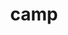 ---
title: "camp"
layout: cache
categories: [package, develop]
meta: {"compilers": ["cce@18.0.0", "gcc@10.3.0", "gcc@11.1.0", "gcc@11.4.0", "gcc@7.3.1", "gcc@7.5.0", "gcc@9.4.0", "intel-oneapi-compilers@2025.1.0"], "num_specs": 157, "num_specs_by_stack": {"aws-isc": 2, "aws-isc-aarch64": 1, "data-vis-sdk": 3, "e4s": 41, "e4s-cray-rhel": 4, "e4s-cray-sles": 2, "e4s-neoverse-v2": 15, "e4s-neoverse_v1": 20, "e4s-oneapi": 12, "e4s-power": 5, "e4s-rocm-external": 6, "gpu-tests": 13, "radiuss": 9, "radiuss-aws": 9, "radiuss-aws-aarch64": 15, "root": 157}, "oss": ["amzn2", "rhel8", "sle_hpc15", "ubuntu18.04", "ubuntu20.04", "ubuntu22.04"], "platforms": ["linux"], "stacks": ["aws-isc", "aws-isc-aarch64", "data-vis-sdk", "e4s", "e4s-cray-rhel", "e4s-cray-sles", "e4s-neoverse-v2", "e4s-neoverse_v1", "e4s-oneapi", "e4s-power", "e4s-rocm-external", "gpu-tests", "radiuss", "radiuss-aws", "radiuss-aws-aarch64", "root"], "targets": ["aarch64", "neoverse_v1", "neoverse_v2", "ppc64le", "x86_64_v3", "x86_64_v4"], "versions": ["0.2.3", "2022.10.1", "2024.02.1", "2024.07.0", "2025.03.0"]}
spec_details: [{"compiler": "gcc@11.4.0", "hash": "225wqp7vwg2lqg6v32xkhe2ul7zla3ro", "os": "ubuntu22.04", "platform": "linux", "size": "-", "stacks": ["e4s", "root"], "target": "x86_64_v3", "variants": ["amdgpu_target:=gfx90a", "build_system=cmake", "build_type=Release", "~cuda", "generator=make", "~ipo", "~omptarget", "~openmp", "+rocm", "~sycl", "~tests"], "versions": ["2025.03.0"]}, {"compiler": "intel-oneapi-compilers@2025.1.0", "hash": "227cuoir4v3isggxasq4dmpgp7lm7xvr", "os": "ubuntu22.04", "platform": "linux", "size": "-", "stacks": ["e4s-oneapi", "root"], "target": "x86_64_v3", "variants": ["build_system=cmake", "build_type=Release", "~cuda", "generator=make", "~ipo", "~omptarget", "~openmp", "~rocm", "~sycl", "~tests"], "versions": ["2025.03.0"]}, {"compiler": "gcc@11.1.0", "hash": "23erqxbaoijxyhdsjfd2wnu4xoafrygz", "os": "ubuntu20.04", "platform": "linux", "size": "-", "stacks": ["gpu-tests", "root"], "target": "x86_64_v3", "variants": ["build_system=cmake", "build_type=Release", "+cuda", "cuda_arch:=80", "generator=make", "~ipo", "+openmp", "~rocm", "~tests"], "versions": ["2022.10.1"]}, {"compiler": "gcc@11.1.0", "hash": "2hsa5vmz24h6k5d3lncgwtt2j6qci5ow", "os": "ubuntu20.04", "platform": "linux", "size": "-", "stacks": ["gpu-tests", "root"], "target": "x86_64_v3", "variants": ["build_system=cmake", "build_type=Release", "+cuda", "cuda_arch:=80", "generator=make", "~ipo", "+openmp", "~rocm", "~tests"], "versions": ["2022.10.1"]}, {"compiler": "gcc@11.4.0", "hash": "2iri6oqnctcdzyc5boqfogwgiawcyvhj", "os": "ubuntu22.04", "platform": "linux", "size": "-", "stacks": ["e4s", "root"], "target": "x86_64_v3", "variants": ["build_system=cmake", "build_type=Release", "+cuda", "cuda_arch:=80", "generator=make", "~ipo", "~omptarget", "+openmp", "~rocm", "~sycl", "~tests"], "versions": ["2025.03.0"]}, {"compiler": "gcc@11.1.0", "hash": "2sgbly366lzmcxqxwdug3rgxpngusius", "os": "ubuntu20.04", "platform": "linux", "size": "-", "stacks": ["gpu-tests", "root"], "target": "x86_64_v3", "variants": ["build_system=cmake", "build_type=Release", "+cuda", "cuda_arch:=80", "generator=make", "~ipo", "+openmp", "~rocm", "~tests"], "versions": ["2022.10.1"]}, {"compiler": "gcc@7.3.1", "hash": "2toumx4gmnxol4lljomvtq5iam623z6t", "os": "amzn2", "platform": "linux", "size": "-", "stacks": ["radiuss-aws", "root"], "target": "x86_64_v3", "variants": ["build_system=cmake", "build_type=Release", "+cuda", "cuda_arch:=70", "generator=make", "~ipo", "~omptarget", "~openmp", "~rocm", "~sycl", "~tests"], "versions": ["2025.03.0"]}, {"compiler": "gcc@11.4.0", "hash": "3d5abo7ykrurcxcenxndtttvvsxi3qje", "os": "ubuntu22.04", "platform": "linux", "size": "-", "stacks": ["e4s-neoverse_v1", "root"], "target": "neoverse_v1", "variants": ["build_system=cmake", "build_type=Release", "~cuda", "generator=make", "~ipo", "~omptarget", "+openmp", "~rocm", "~sycl", "~tests"], "versions": ["2024.07.0"]}, {"compiler": "gcc@11.4.0", "hash": "3gxi7zw4w62tudvxtsogcaiczj5bymgb", "os": "ubuntu22.04", "platform": "linux", "size": "-", "stacks": ["e4s-rocm-external", "root"], "target": "x86_64_v3", "variants": ["amdgpu_target:=gfx90a", "build_system=cmake", "build_type=Release", "~cuda", "generator=make", "~ipo", "~omptarget", "~openmp", "+rocm", "~sycl", "~tests"], "versions": ["2025.03.0"]}, {"compiler": "gcc@11.4.0", "hash": "3ufqaevqotsxkvd2pnt4iqldylhat3yx", "os": "ubuntu22.04", "platform": "linux", "size": "-", "stacks": ["e4s", "root"], "target": "x86_64_v3", "variants": ["build_system=cmake", "build_type=Release", "~cuda", "generator=make", "~ipo", "~omptarget", "~openmp", "~rocm", "~sycl", "~tests"], "versions": ["2025.03.0"]}, {"compiler": "gcc@11.4.0", "hash": "3xspoibf7vpjr7f3h4fychpp6xqpuxqv", "os": "ubuntu22.04", "platform": "linux", "size": "-", "stacks": ["e4s-neoverse_v1", "root"], "target": "neoverse_v1", "variants": ["build_system=cmake", "build_type=Release", "~cuda", "generator=make", "~ipo", "~omptarget", "+openmp", "~rocm", "~sycl", "~tests"], "versions": ["2024.02.1"]}, {"compiler": "intel-oneapi-compilers@2025.1.0", "hash": "3ytsn6wigitkfpqwp3b6tz27b4a46mt3", "os": "ubuntu22.04", "platform": "linux", "size": "-", "stacks": ["e4s-oneapi", "root"], "target": "x86_64_v3", "variants": ["build_system=cmake", "build_type=Release", "~cuda", "generator=make", "~ipo", "~omptarget", "+openmp", "~rocm", "~sycl", "~tests"], "versions": ["2024.02.1"]}, {"compiler": "gcc@7.3.1", "hash": "4atqzjlgfh7a4lc2yy6fbr4ypmktkgbh", "os": "amzn2", "platform": "linux", "size": "-", "stacks": ["radiuss-aws-aarch64", "root"], "target": "aarch64", "variants": ["build_system=cmake", "build_type=Release", "~cuda", "generator=make", "~ipo", "~omptarget", "~openmp", "~rocm", "~sycl", "~tests"], "versions": ["2025.03.0"]}, {"compiler": "gcc@11.4.0", "hash": "4eieibakb25ithbgdqjd2cowzijjxpho", "os": "ubuntu22.04", "platform": "linux", "size": "-", "stacks": ["e4s", "root"], "target": "x86_64_v3", "variants": ["amdgpu_target:=gfx90a", "build_system=cmake", "build_type=Release", "~cuda", "generator=make", "~ipo", "~omptarget", "~openmp", "+rocm", "~sycl", "~tests"], "versions": ["2025.03.0"]}, {"compiler": "gcc@7.3.1", "hash": "4jjlflmwvqv7ncdh3cfs23lye2gsblhx", "os": "amzn2", "platform": "linux", "size": "-", "stacks": ["radiuss-aws", "root"], "target": "x86_64_v3", "variants": ["build_system=cmake", "build_type=Release", "~cuda", "generator=make", "~ipo", "~omptarget", "+openmp", "~rocm", "~sycl", "~tests"], "versions": ["2024.02.1"]}, {"compiler": "gcc@11.4.0", "hash": "4njevtickxzzmiadgvmokk6v3qutbttj", "os": "ubuntu22.04", "platform": "linux", "size": "-", "stacks": ["e4s-neoverse_v1", "root"], "target": "neoverse_v1", "variants": ["build_system=cmake", "build_type=Release", "~cuda", "generator=make", "~ipo", "~omptarget", "+openmp", "~rocm", "~sycl", "~tests"], "versions": ["2024.02.1"]}, {"compiler": "gcc@11.4.0", "hash": "4zkipdvfgf6b6pxe2nmwkks7cdcqaqoc", "os": "ubuntu22.04", "platform": "linux", "size": "-", "stacks": ["e4s", "root"], "target": "x86_64_v3", "variants": ["build_system=cmake", "build_type=Release", "~cuda", "generator=make", "~ipo", "~omptarget", "+openmp", "~rocm", "~sycl", "~tests"], "versions": ["2024.02.1"]}, {"compiler": "intel-oneapi-compilers@2025.1.0", "hash": "5cr22puwjzzjzzqd2h2jk7q2nvsdkvyl", "os": "ubuntu22.04", "platform": "linux", "size": "-", "stacks": ["e4s-oneapi", "root"], "target": "x86_64_v3", "variants": ["build_system=cmake", "build_type=Release", "~cuda", "generator=make", "~ipo", "~omptarget", "+openmp", "~rocm", "~sycl", "~tests"], "versions": ["2025.03.0"]}, {"compiler": "intel-oneapi-compilers@2025.1.0", "hash": "5khfdprrz7xnp3dmaif7i6x6w2pkfd37", "os": "ubuntu22.04", "platform": "linux", "size": "-", "stacks": ["e4s-oneapi", "root"], "target": "x86_64_v3", "variants": ["build_system=cmake", "build_type=Release", "~cuda", "generator=make", "~ipo", "~omptarget", "+openmp", "~rocm", "~sycl", "~tests"], "versions": ["2025.03.0"]}, {"compiler": "gcc@11.4.0", "hash": "5luluaydqk4dqaj3dxtf6thbrr6gemhq", "os": "ubuntu22.04", "platform": "linux", "size": "-", "stacks": ["e4s-rocm-external", "root"], "target": "x86_64_v3", "variants": ["amdgpu_target:=gfx90a", "build_system=cmake", "build_type=Release", "~cuda", "generator=make", "~ipo", "~omptarget", "~openmp", "+rocm", "~sycl", "~tests"], "versions": ["2025.03.0"]}, {"compiler": "gcc@11.4.0", "hash": "5owhvbhcp4x466igsndyf5i2mvojcqi3", "os": "ubuntu22.04", "platform": "linux", "size": "-", "stacks": ["e4s-neoverse_v1", "root"], "target": "neoverse_v1", "variants": ["build_system=cmake", "build_type=Release", "~cuda", "generator=make", "~ipo", "~omptarget", "~openmp", "~rocm", "~sycl", "~tests"], "versions": ["2024.07.0"]}, {"compiler": "gcc@7.3.1", "hash": "5owxka6ktwd5jkzladsafqki7p4l67u4", "os": "amzn2", "platform": "linux", "size": "-", "stacks": ["radiuss-aws-aarch64", "root"], "target": "aarch64", "variants": ["build_system=cmake", "build_type=Release", "~cuda", "generator=make", "~ipo", "~omptarget", "~openmp", "~rocm", "~sycl", "~tests"], "versions": ["2025.03.0"]}, {"compiler": "gcc@11.4.0", "hash": "62yg2sy3ce3w6maxvzey2vaxlma75ax3", "os": "ubuntu22.04", "platform": "linux", "size": "-", "stacks": ["e4s", "root"], "target": "x86_64_v3", "variants": ["build_system=cmake", "build_type=Release", "+cuda", "cuda_arch:=90", "generator=make", "~ipo", "~omptarget", "~openmp", "~rocm", "~sycl", "~tests"], "versions": ["2025.03.0"]}, {"compiler": "gcc@11.4.0", "hash": "64awqpzlqmwsavm65zrgin2735mreh2j", "os": "ubuntu22.04", "platform": "linux", "size": "-", "stacks": ["e4s", "root"], "target": "x86_64_v3", "variants": ["amdgpu_target:=gfx90a", "build_system=cmake", "build_type=Release", "~cuda", "generator=make", "~ipo", "~omptarget", "~openmp", "+rocm", "~sycl", "~tests"], "versions": ["2025.03.0"]}, {"compiler": "gcc@7.5.0", "hash": "65esjkwc7wfas4tydgyhbx6zdq6ffuyf", "os": "ubuntu18.04", "platform": "linux", "size": "-", "stacks": ["radiuss", "root"], "target": "x86_64_v3", "variants": ["build_system=cmake", "build_type=Release", "~cuda", "generator=make", "~ipo", "~omptarget", "~openmp", "~rocm", "~sycl", "~tests"], "versions": ["2025.03.0"]}, {"compiler": "gcc@7.5.0", "hash": "6ftckc63zflmakf4gkmifk3ockidy4qm", "os": "ubuntu18.04", "platform": "linux", "size": "-", "stacks": ["radiuss", "root"], "target": "x86_64_v3", "variants": ["build_system=cmake", "build_type=Release", "~cuda", "generator=make", "~ipo", "~omptarget", "+openmp", "~rocm", "~sycl", "~tests"], "versions": ["2025.03.0"]}, {"compiler": "gcc@11.4.0", "hash": "73rcjatic2ie7empjn3hmn2rwgjmstmi", "os": "ubuntu22.04", "platform": "linux", "size": "-", "stacks": ["e4s-neoverse-v2", "root"], "target": "neoverse_v2", "variants": ["build_system=cmake", "build_type=Release", "~cuda", "generator=make", "~ipo", "~omptarget", "+openmp", "~rocm", "~sycl", "~tests"], "versions": ["2024.02.1"]}, {"compiler": "gcc@11.1.0", "hash": "7cow5rnghe4aovetmwwi2fc5lp3bsa2t", "os": "ubuntu20.04", "platform": "linux", "size": "-", "stacks": ["gpu-tests", "root"], "target": "x86_64_v3", "variants": ["build_system=cmake", "build_type=Release", "+cuda", "cuda_arch:=80", "generator=make", "~ipo", "+openmp", "~rocm", "~tests"], "versions": ["2022.10.1"]}, {"compiler": "gcc@7.3.1", "hash": "7dvncid3njne736iuifdf7i2h4udqs5p", "os": "amzn2", "platform": "linux", "size": "-", "stacks": ["radiuss-aws-aarch64", "root"], "target": "aarch64", "variants": ["build_system=cmake", "build_type=Release", "~cuda", "generator=make", "~ipo", "~omptarget", "+openmp", "~rocm", "~sycl", "~tests"], "versions": ["2024.02.1"]}, {"compiler": "gcc@11.4.0", "hash": "7szhrukt56taph752fgj7bwo2kdts2i7", "os": "ubuntu22.04", "platform": "linux", "size": "-", "stacks": ["e4s", "root"], "target": "x86_64_v3", "variants": ["build_system=cmake", "build_type=Release", "~cuda", "generator=make", "~ipo", "~omptarget", "+openmp", "~rocm", "~sycl", "~tests"], "versions": ["2024.02.1"]}, {"compiler": "gcc@11.4.0", "hash": "a7u4yjngxgz54g3nnqkfnz2dbxzrbae5", "os": "ubuntu22.04", "platform": "linux", "size": "-", "stacks": ["e4s-neoverse-v2", "root"], "target": "neoverse_v2", "variants": ["build_system=cmake", "build_type=Release", "~cuda", "generator=make", "~ipo", "~omptarget", "+openmp", "~rocm", "~sycl", "~tests"], "versions": ["2024.02.1"]}, {"compiler": "gcc@11.4.0", "hash": "a7ws7wfs7qob3xlalqdm67wqyy3peif2", "os": "ubuntu22.04", "platform": "linux", "size": "-", "stacks": ["e4s", "root"], "target": "x86_64_v3", "variants": ["build_system=cmake", "build_type=Release", "+cuda", "cuda_arch:=80", "generator=make", "~ipo", "~omptarget", "~openmp", "patches:=cb9e25b", "~rocm", "~sycl", "~tests"], "versions": ["0.2.3"]}, {"compiler": "gcc@11.4.0", "hash": "accx46kohkmguakdcodhikfl4yxnzawt", "os": "ubuntu22.04", "platform": "linux", "size": "-", "stacks": ["e4s", "root"], "target": "x86_64_v3", "variants": ["build_system=cmake", "build_type=Release", "~cuda", "generator=make", "~ipo", "~omptarget", "+openmp", "~rocm", "~sycl", "~tests"], "versions": ["2025.03.0"]}, {"compiler": "gcc@7.5.0", "hash": "ami37h5wtg4miagekivlychchnva6vdi", "os": "ubuntu18.04", "platform": "linux", "size": "-", "stacks": ["radiuss", "root"], "target": "x86_64_v3", "variants": ["build_system=cmake", "build_type=Release", "~cuda", "generator=make", "~ipo", "~omptarget", "+openmp", "~rocm", "~sycl", "~tests"], "versions": ["2025.03.0"]}, {"compiler": "gcc@7.3.1", "hash": "apr33yhafzug5nxw6eze7jab7mzkdmih", "os": "amzn2", "platform": "linux", "size": "-", "stacks": ["radiuss-aws-aarch64", "root"], "target": "aarch64", "variants": ["build_system=cmake", "build_type=Release", "~cuda", "generator=make", "~ipo", "~omptarget", "~openmp", "~rocm", "~sycl", "~tests"], "versions": ["2025.03.0"]}, {"compiler": "gcc@11.4.0", "hash": "ax2lyut2vwdkasm2zub6c7jawx2n2pw5", "os": "ubuntu22.04", "platform": "linux", "size": "-", "stacks": ["e4s", "root"], "target": "x86_64_v3", "variants": ["build_system=cmake", "build_type=Release", "+cuda", "cuda_arch:=80", "generator=make", "~ipo", "~omptarget", "~openmp", "~rocm", "~sycl", "~tests"], "versions": ["2025.03.0"]}, {"compiler": "gcc@7.3.1", "hash": "ayk2x2penu5lrhqt6l2ot7xdlgabgwqx", "os": "amzn2", "platform": "linux", "size": "-", "stacks": ["radiuss-aws-aarch64", "root"], "target": "aarch64", "variants": ["build_system=cmake", "build_type=Release", "~cuda", "generator=make", "~ipo", "~omptarget", "~openmp", "~rocm", "~sycl", "~tests"], "versions": ["2025.03.0"]}, {"compiler": "gcc@11.4.0", "hash": "azgjgpn56fpuyxbw3ibnmedo4tkvmmdz", "os": "ubuntu22.04", "platform": "linux", "size": "-", "stacks": ["e4s-neoverse_v1", "root"], "target": "neoverse_v1", "variants": ["build_system=cmake", "build_type=Release", "~cuda", "generator=make", "~ipo", "~omptarget", "~openmp", "~rocm", "~sycl", "~tests"], "versions": ["2024.07.0"]}, {"compiler": "gcc@11.4.0", "hash": "b3bwhr2qz7au65pvzn43hirl63sahv7k", "os": "ubuntu22.04", "platform": "linux", "size": "-", "stacks": ["e4s", "root"], "target": "x86_64_v3", "variants": ["build_system=cmake", "build_type=Release", "~cuda", "generator=make", "~ipo", "~omptarget", "+openmp", "~rocm", "~sycl", "~tests"], "versions": ["2024.02.1"]}, {"compiler": "gcc@11.4.0", "hash": "b3mufygdhp3i62rkpsvujmnfco4unvw3", "os": "ubuntu22.04", "platform": "linux", "size": "-", "stacks": ["e4s", "root"], "target": "x86_64_v3", "variants": ["build_system=cmake", "build_type=Release", "+cuda", "cuda_arch:=90", "generator=make", "~ipo", "~omptarget", "+openmp", "~rocm", "~sycl", "~tests"], "versions": ["2025.03.0"]}, {"compiler": "gcc@11.4.0", "hash": "bf4l43ov43tyzlpnjbybwkv2ymd3qmdm", "os": "ubuntu22.04", "platform": "linux", "size": "-", "stacks": ["e4s-neoverse-v2", "root"], "target": "neoverse_v2", "variants": ["build_system=cmake", "build_type=Release", "~cuda", "generator=make", "~ipo", "~omptarget", "~openmp", "~rocm", "~sycl", "~tests"], "versions": ["2025.03.0"]}, {"compiler": "gcc@11.4.0", "hash": "bhpddxaxmccfddn5g2pm4qbqelo6srcg", "os": "ubuntu22.04", "platform": "linux", "size": "-", "stacks": ["e4s-neoverse-v2", "root"], "target": "neoverse_v2", "variants": ["build_system=cmake", "build_type=Release", "~cuda", "generator=make", "~ipo", "~omptarget", "~openmp", "~rocm", "~sycl", "~tests"], "versions": ["2025.03.0"]}, {"compiler": "gcc@7.5.0", "hash": "c3rf3f2af65mgu5ktdrklatsnql5q3bo", "os": "ubuntu18.04", "platform": "linux", "size": "-", "stacks": ["radiuss", "root"], "target": "x86_64_v3", "variants": ["build_system=cmake", "build_type=Release", "~cuda", "generator=make", "~ipo", "~omptarget", "+openmp", "~rocm", "~sycl", "~tests"], "versions": ["2024.02.1"]}, {"compiler": "gcc@7.3.1", "hash": "chhnzc7rzm7aoxxe3nrh2z5stzfenfp2", "os": "amzn2", "platform": "linux", "size": "-", "stacks": ["radiuss-aws-aarch64", "root"], "target": "aarch64", "variants": ["build_system=cmake", "build_type=Release", "~cuda", "generator=make", "~ipo", "~omptarget", "+openmp", "~rocm", "~sycl", "~tests"], "versions": ["2024.02.1"]}, {"compiler": "gcc@7.5.0", "hash": "ckut6ygdonqfu2ks4mffruskpww63o6p", "os": "ubuntu18.04", "platform": "linux", "size": "-", "stacks": ["radiuss", "root"], "target": "x86_64_v3", "variants": ["build_system=cmake", "build_type=Release", "~cuda", "generator=make", "~ipo", "~omptarget", "+openmp", "~rocm", "~sycl", "~tests"], "versions": ["2025.03.0"]}, {"compiler": "gcc@7.3.1", "hash": "cqlf2cutguzz6mskxaq34vxor4xuspsn", "os": "amzn2", "platform": "linux", "size": "-", "stacks": ["radiuss-aws-aarch64", "root"], "target": "aarch64", "variants": ["build_system=cmake", "build_type=Release", "~cuda", "generator=make", "~ipo", "~omptarget", "~openmp", "~rocm", "~sycl", "~tests"], "versions": ["2025.03.0"]}, {"compiler": "gcc@7.5.0", "hash": "czsnuxfnas7absrchvdmdeineaqyu2cc", "os": "ubuntu18.04", "platform": "linux", "size": "-", "stacks": ["radiuss", "root"], "target": "x86_64_v3", "variants": ["build_system=cmake", "build_type=Release", "~cuda", "generator=make", "~ipo", "~omptarget", "~openmp", "~rocm", "~sycl", "~tests"], "versions": ["2025.03.0"]}, {"compiler": "gcc@11.4.0", "hash": "dldedkmrh4nosxgnrdgoqsa35ok7jv52", "os": "ubuntu22.04", "platform": "linux", "size": "-", "stacks": ["e4s", "root"], "target": "x86_64_v3", "variants": ["build_system=cmake", "build_type=Release", "+cuda", "cuda_arch:=90", "generator=make", "~ipo", "~omptarget", "~openmp", "~rocm", "~sycl", "~tests"], "versions": ["2025.03.0"]}, {"compiler": "gcc@11.4.0", "hash": "dsxacb2wdhctv3ak3tfewkax62ntn4rg", "os": "ubuntu22.04", "platform": "linux", "size": "-", "stacks": ["e4s-neoverse-v2", "root"], "target": "neoverse_v2", "variants": ["build_system=cmake", "build_type=Release", "~cuda", "generator=make", "~ipo", "~omptarget", "+openmp", "~rocm", "~sycl", "~tests"], "versions": ["2025.03.0"]}, {"compiler": "gcc@7.3.1", "hash": "dszdevzwdeyjgljrs7wg7zlmhy33iycv", "os": "amzn2", "platform": "linux", "size": "-", "stacks": ["radiuss-aws-aarch64", "root"], "target": "aarch64", "variants": ["build_system=cmake", "build_type=Release", "~cuda", "generator=make", "~ipo", "~omptarget", "~openmp", "~rocm", "~sycl", "~tests"], "versions": ["2025.03.0"]}, {"compiler": "cce@18.0.0", "hash": "duvesd2az3wejuc5sytebqinw6gwbwgn", "os": "rhel8", "platform": "linux", "size": "-", "stacks": ["e4s-cray-rhel", "root"], "target": "x86_64_v3", "variants": ["build_system=cmake", "build_type=Release", "~cuda", "generator=make", "~ipo", "~omptarget", "~openmp", "~rocm", "~sycl", "~tests"], "versions": ["2025.03.0"]}, {"compiler": "gcc@11.4.0", "hash": "eaihi2bwdhgft4oqruw2cfv3kioovsi4", "os": "ubuntu22.04", "platform": "linux", "size": "-", "stacks": ["e4s-neoverse_v1", "root"], "target": "neoverse_v1", "variants": ["build_system=cmake", "build_type=Release", "+cuda", "cuda_arch:=80", "generator=make", "~ipo", "~omptarget", "~openmp", "~rocm", "~sycl", "~tests"], "versions": ["2024.07.0"]}, {"compiler": "gcc@9.4.0", "hash": "fez6ciipcgvgdlato3sxperjbdy226jh", "os": "ubuntu20.04", "platform": "linux", "size": "-", "stacks": ["e4s-power", "root"], "target": "ppc64le", "variants": ["build_system=cmake", "build_type=Release", "~cuda", "generator=make", "~ipo", "~omptarget", "~openmp", "~rocm", "~sycl", "~tests"], "versions": ["2024.07.0"]}, {"compiler": "gcc@11.4.0", "hash": "g35cfvzksxhfci5ob7ook26fenl2b265", "os": "ubuntu22.04", "platform": "linux", "size": "-", "stacks": ["e4s-rocm-external", "root"], "target": "x86_64_v3", "variants": ["amdgpu_target:=gfx908", "build_system=cmake", "build_type=Release", "~cuda", "generator=make", "~ipo", "~omptarget", "~openmp", "+rocm", "~sycl", "~tests"], "versions": ["2025.03.0"]}, {"compiler": "intel-oneapi-compilers@2025.1.0", "hash": "g6ku4g5gvwauwxbxxdkyspe5go4lc7lr", "os": "ubuntu22.04", "platform": "linux", "size": "-", "stacks": ["e4s-oneapi", "root"], "target": "x86_64_v3", "variants": ["build_system=cmake", "build_type=Release", "~cuda", "generator=make", "~ipo", "~omptarget", "~openmp", "~rocm", "~sycl", "~tests"], "versions": ["2025.03.0"]}, {"compiler": "gcc@7.3.1", "hash": "gkexbig4ov6jnc22gdalqbukdyj4rrhr", "os": "amzn2", "platform": "linux", "size": "-", "stacks": ["aws-isc", "root"], "target": "x86_64_v3", "variants": ["build_system=cmake", "build_type=Release", "+cuda", "cuda_arch:=70", "generator=make", "~ipo", "~omptarget", "~openmp", "~rocm", "~sycl", "~tests"], "versions": ["2024.07.0"]}, {"compiler": "gcc@11.4.0", "hash": "gp2aobdvifzyeypgin2i5yuercjofpet", "os": "ubuntu22.04", "platform": "linux", "size": "-", "stacks": ["e4s", "root"], "target": "x86_64_v3", "variants": ["amdgpu_target:=gfx90a", "build_system=cmake", "build_type=Release", "~cuda", "generator=make", "~ipo", "~omptarget", "~openmp", "+rocm", "~sycl", "~tests"], "versions": ["2025.03.0"]}, {"compiler": "gcc@11.4.0", "hash": "gs6hrrdgvgmuyuhr3osbckv6trq67abp", "os": "ubuntu22.04", "platform": "linux", "size": "-", "stacks": ["e4s", "root"], "target": "x86_64_v3", "variants": ["build_system=cmake", "build_type=Release", "+cuda", "cuda_arch:=90", "generator=make", "~ipo", "~omptarget", "~openmp", "~rocm", "~sycl", "~tests"], "versions": ["2025.03.0"]}, {"compiler": "gcc@11.4.0", "hash": "gvc6mxrashwjgpzjfkoih3lgm4ic32yy", "os": "ubuntu22.04", "platform": "linux", "size": "-", "stacks": ["e4s", "root"], "target": "x86_64_v3", "variants": ["build_system=cmake", "build_type=Release", "+cuda", "cuda_arch:=80", "generator=make", "~ipo", "~omptarget", "~openmp", "~rocm", "~sycl", "~tests"], "versions": ["2025.03.0"]}, {"compiler": "gcc@11.4.0", "hash": "h5cybngr2xjggx3u4w4ehujlpec4yjfa", "os": "ubuntu22.04", "platform": "linux", "size": "-", "stacks": ["e4s", "root"], "target": "x86_64_v3", "variants": ["build_system=cmake", "build_type=Release", "+cuda", "cuda_arch:=80", "generator=make", "~ipo", "~omptarget", "+openmp", "~rocm", "~sycl", "~tests"], "versions": ["2025.03.0"]}, {"compiler": "gcc@11.1.0", "hash": "h63o65ox5oyypfdeqtq2xgpggeisoxjs", "os": "ubuntu20.04", "platform": "linux", "size": "-", "stacks": ["gpu-tests", "root"], "target": "x86_64_v3", "variants": ["build_system=cmake", "build_type=Release", "+cuda", "cuda_arch:=80", "generator=make", "~ipo", "+openmp", "~rocm", "~tests"], "versions": ["2022.10.1"]}, {"compiler": "intel-oneapi-compilers@2025.1.0", "hash": "h7b4d4wo64au4r5nplyklhtcs2ns6vl6", "os": "ubuntu22.04", "platform": "linux", "size": "-", "stacks": ["e4s-oneapi", "root"], "target": "x86_64_v3", "variants": ["build_system=cmake", "build_type=Release", "~cuda", "generator=make", "~ipo", "~omptarget", "+openmp", "~rocm", "~sycl", "~tests"], "versions": ["2025.03.0"]}, {"compiler": "gcc@11.4.0", "hash": "hi7iiot6ovsfa6woxxn6u7rzaktrd7tb", "os": "ubuntu22.04", "platform": "linux", "size": "-", "stacks": ["e4s-neoverse_v1", "root"], "target": "neoverse_v1", "variants": ["build_system=cmake", "build_type=Release", "+cuda", "cuda_arch:=80", "generator=make", "~ipo", "~omptarget", "+openmp", "~rocm", "~sycl", "~tests"], "versions": ["2024.07.0"]}, {"compiler": "gcc@11.4.0", "hash": "hlqrzjnhdzf3kdbx5m33ten3whw4xnhw", "os": "ubuntu22.04", "platform": "linux", "size": "-", "stacks": ["e4s", "root"], "target": "x86_64_v3", "variants": ["build_system=cmake", "build_type=Release", "~cuda", "generator=make", "~ipo", "~omptarget", "+openmp", "~rocm", "~sycl", "~tests"], "versions": ["2025.03.0"]}, {"compiler": "gcc@11.4.0", "hash": "hv6rsgbny5wstkk7ab36nmyzwmknckbv", "os": "ubuntu22.04", "platform": "linux", "size": "-", "stacks": ["e4s-rocm-external", "root"], "target": "x86_64_v3", "variants": ["amdgpu_target:=gfx908", "build_system=cmake", "build_type=Release", "~cuda", "generator=make", "~ipo", "~omptarget", "~openmp", "+rocm", "~sycl", "~tests"], "versions": ["2025.03.0"]}, {"compiler": "cce@18.0.0", "hash": "i5xklb2z3nfq7zszewbun3pmxi45wkmt", "os": "rhel8", "platform": "linux", "size": "-", "stacks": ["e4s-cray-rhel", "root"], "target": "x86_64_v3", "variants": ["build_system=cmake", "build_type=Release", "~cuda", "generator=make", "~ipo", "~omptarget", "~openmp", "~rocm", "~sycl", "~tests"], "versions": ["2025.03.0"]}, {"compiler": "gcc@11.4.0", "hash": "iepilpldkamutbr3szchy5qcikwxdmvp", "os": "ubuntu22.04", "platform": "linux", "size": "-", "stacks": ["e4s", "root"], "target": "x86_64_v3", "variants": ["build_system=cmake", "build_type=Release", "~cuda", "generator=make", "~ipo", "~omptarget", "+openmp", "~rocm", "~sycl", "~tests"], "versions": ["2024.02.1"]}, {"compiler": "intel-oneapi-compilers@2025.1.0", "hash": "ijegvno4wbh26ze2ikiw3koy3brbmcps", "os": "ubuntu22.04", "platform": "linux", "size": "-", "stacks": ["e4s-oneapi", "root"], "target": "x86_64_v3", "variants": ["build_system=cmake", "build_type=Release", "~cuda", "generator=make", "~ipo", "~omptarget", "+openmp", "~rocm", "~sycl", "~tests"], "versions": ["2024.02.1"]}, {"compiler": "gcc@7.3.1", "hash": "iqnfzmczpnq2pu3c4v5bcvjlyfuvdnw4", "os": "amzn2", "platform": "linux", "size": "-", "stacks": ["radiuss-aws-aarch64", "root"], "target": "aarch64", "variants": ["build_system=cmake", "build_type=Release", "~cuda", "generator=make", "~ipo", "~omptarget", "~openmp", "~rocm", "~sycl", "~tests"], "versions": ["2025.03.0"]}, {"compiler": "gcc@11.4.0", "hash": "j4keyyhiflgi4zafz6ifagokqhnrl6qr", "os": "ubuntu22.04", "platform": "linux", "size": "-", "stacks": ["e4s-neoverse-v2", "root"], "target": "neoverse_v2", "variants": ["build_system=cmake", "build_type=Release", "~cuda", "generator=make", "~ipo", "~omptarget", "+openmp", "~rocm", "~sycl", "~tests"], "versions": ["2025.03.0"]}, {"compiler": "gcc@11.4.0", "hash": "j6nyrmsbynoovf5ih6sbqoug6kulmrep", "os": "ubuntu22.04", "platform": "linux", "size": "-", "stacks": ["e4s", "root"], "target": "x86_64_v3", "variants": ["build_system=cmake", "build_type=Release", "+cuda", "cuda_arch:=80", "generator=make", "~ipo", "~omptarget", "~openmp", "~rocm", "~sycl", "~tests"], "versions": ["2025.03.0"]}, {"compiler": "gcc@11.4.0", "hash": "jbku4prpadyzieerx5e2aui23vkj6qof", "os": "ubuntu22.04", "platform": "linux", "size": "-", "stacks": ["e4s", "root"], "target": "x86_64_v3", "variants": ["amdgpu_target:=gfx90a", "build_system=cmake", "build_type=Release", "~cuda", "generator=make", "~ipo", "~omptarget", "~openmp", "+rocm", "~sycl", "~tests"], "versions": ["2025.03.0"]}, {"compiler": "gcc@11.4.0", "hash": "job46djuwmsxlqvc5fxaxyncc6hzkeyb", "os": "ubuntu22.04", "platform": "linux", "size": "-", "stacks": ["e4s", "root"], "target": "x86_64_v3", "variants": ["amdgpu_target:=gfx90a", "build_system=cmake", "build_type=Release", "~cuda", "generator=make", "~ipo", "~omptarget", "~openmp", "+rocm", "~sycl", "~tests"], "versions": ["2025.03.0"]}, {"compiler": "gcc@7.5.0", "hash": "joqf2yjoookbys7wxcnkyi34wpo2afzi", "os": "ubuntu18.04", "platform": "linux", "size": "-", "stacks": ["radiuss", "root"], "target": "x86_64_v3", "variants": ["build_system=cmake", "build_type=Release", "~cuda", "generator=make", "~ipo", "~omptarget", "+openmp", "~rocm", "~sycl", "~tests"], "versions": ["2024.02.1"]}, {"compiler": "gcc@11.1.0", "hash": "jrtry6pckieqkjdxamwtl7gxrz2agrz2", "os": "ubuntu20.04", "platform": "linux", "size": "-", "stacks": ["data-vis-sdk", "root"], "target": "x86_64_v3", "variants": ["build_system=cmake", "build_type=Release", "~cuda", "generator=make", "~ipo", "~omptarget", "+openmp", "~rocm", "~sycl", "~tests"], "versions": ["2024.02.1"]}, {"compiler": "gcc@11.1.0", "hash": "k45glu6wrrfrbmpv2b5w3asnhbs4o7wp", "os": "ubuntu20.04", "platform": "linux", "size": "-", "stacks": ["gpu-tests", "root"], "target": "x86_64_v3", "variants": ["build_system=cmake", "build_type=Release", "+cuda", "cuda_arch:=80", "generator=make", "~ipo", "+openmp", "~rocm", "~tests"], "versions": ["2022.10.1"]}, {"compiler": "gcc@11.4.0", "hash": "k6tchudhvpgsv6ga7gosq2q427clct77", "os": "ubuntu22.04", "platform": "linux", "size": "-", "stacks": ["e4s-neoverse_v1", "root"], "target": "neoverse_v1", "variants": ["build_system=cmake", "build_type=Release", "+cuda", "cuda_arch:=80", "generator=make", "~ipo", "~omptarget", "~openmp", "~rocm", "~sycl", "~tests"], "versions": ["2024.07.0"]}, {"compiler": "gcc@7.3.1", "hash": "kokxdsoffeilvgkpw62uvp4or4kvhmyx", "os": "amzn2", "platform": "linux", "size": "-", "stacks": ["radiuss-aws-aarch64", "root"], "target": "aarch64", "variants": ["build_system=cmake", "build_type=Release", "~cuda", "generator=make", "~ipo", "~omptarget", "~openmp", "~rocm", "~sycl", "~tests"], "versions": ["2025.03.0"]}, {"compiler": "gcc@11.4.0", "hash": "kqx2b6w7gsousmtas3ymh3libvy4zjho", "os": "ubuntu22.04", "platform": "linux", "size": "-", "stacks": ["e4s", "root"], "target": "x86_64_v3", "variants": ["build_system=cmake", "build_type=Release", "+cuda", "cuda_arch:=80", "generator=make", "~ipo", "~omptarget", "~openmp", "patches:=cb9e25b", "~rocm", "~sycl", "~tests"], "versions": ["0.2.3"]}, {"compiler": "gcc@11.4.0", "hash": "kr5adykmphtawg4qvcsvwrxupc5s6qdj", "os": "ubuntu22.04", "platform": "linux", "size": "-", "stacks": ["e4s-neoverse_v1", "root"], "target": "neoverse_v1", "variants": ["build_system=cmake", "build_type=Release", "+cuda", "cuda_arch:=90", "generator=make", "~ipo", "~omptarget", "+openmp", "~rocm", "~sycl", "~tests"], "versions": ["2024.07.0"]}, {"compiler": "gcc@11.4.0", "hash": "kxzs4mex36xs7f6vhpoplouzdktmnu5u", "os": "ubuntu22.04", "platform": "linux", "size": "-", "stacks": ["e4s", "root"], "target": "x86_64_v3", "variants": ["build_system=cmake", "build_type=Release", "~cuda", "generator=make", "~ipo", "~omptarget", "~openmp", "~rocm", "~sycl", "~tests"], "versions": ["2025.03.0"]}, {"compiler": "gcc@11.4.0", "hash": "l54rk4cfrz6vnbqlqrs2hcxv2s4n6i37", "os": "ubuntu22.04", "platform": "linux", "size": "-", "stacks": ["e4s", "root"], "target": "x86_64_v3", "variants": ["build_system=cmake", "build_type=Release", "+cuda", "cuda_arch:=90", "generator=make", "~ipo", "~omptarget", "+openmp", "~rocm", "~sycl", "~tests"], "versions": ["2025.03.0"]}, {"compiler": "gcc@11.4.0", "hash": "lkfmincogc434p6ivruxpgbquxrdrscn", "os": "ubuntu22.04", "platform": "linux", "size": "-", "stacks": ["e4s-neoverse-v2", "root"], "target": "neoverse_v2", "variants": ["build_system=cmake", "build_type=Release", "+cuda", "cuda_arch:=90", "generator=make", "~ipo", "~omptarget", "~openmp", "~rocm", "~sycl", "~tests"], "versions": ["2025.03.0"]}, {"compiler": "gcc@11.1.0", "hash": "ll6vqz3ngi4a6vunlfyjdkgpfhvfgla4", "os": "ubuntu20.04", "platform": "linux", "size": "-", "stacks": ["gpu-tests", "root"], "target": "x86_64_v3", "variants": ["build_system=cmake", "build_type=Release", "+cuda", "cuda_arch:=80", "generator=make", "~ipo", "+openmp", "~rocm", "~tests"], "versions": ["2022.10.1"]}, {"compiler": "cce@18.0.0", "hash": "lpoun6zolkrni4ozslmwk7xtbx4hxukc", "os": "rhel8", "platform": "linux", "size": "-", "stacks": ["e4s-cray-rhel", "root"], "target": "x86_64_v3", "variants": ["build_system=cmake", "build_type=Release", "~cuda", "generator=make", "~ipo", "~omptarget", "~openmp", "~rocm", "~sycl", "~tests"], "versions": ["2025.03.0"]}, {"compiler": "gcc@11.1.0", "hash": "lrjryqxs7jw5v6m6utcvxqardwzo43ha", "os": "ubuntu20.04", "platform": "linux", "size": "-", "stacks": ["gpu-tests", "root"], "target": "x86_64_v3", "variants": ["build_system=cmake", "build_type=Release", "+cuda", "cuda_arch:=80", "generator=make", "~ipo", "+openmp", "~rocm", "~tests"], "versions": ["2022.10.1"]}, {"compiler": "gcc@9.4.0", "hash": "mgkhe6wmcysqrkduqmadjda26yvcv7yb", "os": "ubuntu20.04", "platform": "linux", "size": "-", "stacks": ["e4s-power", "root"], "target": "ppc64le", "variants": ["build_system=cmake", "build_type=Release", "+cuda", "cuda_arch:=70", "generator=make", "~ipo", "~omptarget", "~openmp", "~rocm", "~sycl", "~tests"], "versions": ["2024.07.0"]}, {"compiler": "gcc@11.4.0", "hash": "mgmiwvqqp44vln3vw7r4h37clupysflm", "os": "ubuntu22.04", "platform": "linux", "size": "-", "stacks": ["e4s", "root"], "target": "x86_64_v3", "variants": ["build_system=cmake", "build_type=Release", "+cuda", "cuda_arch:=80", "generator=make", "~ipo", "~omptarget", "+openmp", "~rocm", "~sycl", "~tests"], "versions": ["2025.03.0"]}, {"compiler": "gcc@11.4.0", "hash": "mlcv7jl6imsddvb7jan63cxcxtcjcyqm", "os": "ubuntu22.04", "platform": "linux", "size": "-", "stacks": ["e4s-neoverse_v1", "root"], "target": "neoverse_v1", "variants": ["build_system=cmake", "build_type=Release", "+cuda", "cuda_arch:=75", "generator=make", "~ipo", "~omptarget", "~openmp", "~rocm", "~sycl", "~tests"], "versions": ["2024.07.0"]}, {"compiler": "intel-oneapi-compilers@2025.1.0", "hash": "mmnoh5mlq4azzu5w2nufk5r7hdfh7fzh", "os": "ubuntu22.04", "platform": "linux", "size": "-", "stacks": ["e4s-oneapi", "root"], "target": "x86_64_v3", "variants": ["build_system=cmake", "build_type=Release", "~cuda", "generator=make", "~ipo", "~omptarget", "+openmp", "~rocm", "~sycl", "~tests"], "versions": ["2024.02.1"]}, {"compiler": "gcc@7.3.1", "hash": "nel3guuwjjohjsz57ci3qbtatj3a7ede", "os": "amzn2", "platform": "linux", "size": "-", "stacks": ["radiuss-aws-aarch64", "root"], "target": "aarch64", "variants": ["build_system=cmake", "build_type=Release", "~cuda", "generator=make", "~ipo", "~omptarget", "+openmp", "~rocm", "~sycl", "~tests"], "versions": ["2024.02.1"]}, {"compiler": "gcc@11.1.0", "hash": "nksk5wmehbsipqefx7eg4ejgrwehcblf", "os": "ubuntu20.04", "platform": "linux", "size": "-", "stacks": ["data-vis-sdk", "root"], "target": "x86_64_v3", "variants": ["build_system=cmake", "build_type=Release", "~cuda", "generator=make", "~ipo", "~omptarget", "+openmp", "~rocm", "~sycl", "~tests"], "versions": ["2024.02.1"]}, {"compiler": "gcc@11.4.0", "hash": "noayla7ffyuakltiba5zxqe2zsc3ssr7", "os": "ubuntu22.04", "platform": "linux", "size": "-", "stacks": ["e4s", "root"], "target": "x86_64_v3", "variants": ["build_system=cmake", "build_type=Release", "~cuda", "generator=make", "~ipo", "~omptarget", "+openmp", "~rocm", "~sycl", "~tests"], "versions": ["2024.02.1"]}, {"compiler": "gcc@7.3.1", "hash": "nogli7kusfihui5rfli7qm35aigmyenx", "os": "amzn2", "platform": "linux", "size": "-", "stacks": ["radiuss-aws", "root"], "target": "x86_64_v3", "variants": ["build_system=cmake", "build_type=Release", "~cuda", "generator=make", "~ipo", "~omptarget", "~openmp", "~rocm", "~sycl", "~tests"], "versions": ["2025.03.0"]}, {"compiler": "intel-oneapi-compilers@2025.1.0", "hash": "ntbsiqcxnkllyy4jiiyyq6hz7hqmhwv4", "os": "ubuntu22.04", "platform": "linux", "size": "-", "stacks": ["e4s-oneapi", "root"], "target": "x86_64_v3", "variants": ["build_system=cmake", "build_type=Release", "~cuda", "generator=make", "~ipo", "~omptarget", "+openmp", "~rocm", "~sycl", "~tests"], "versions": ["2025.03.0"]}, {"compiler": "gcc@11.4.0", "hash": "obgtursrhz6ebt4gewllwqjn7iocfe44", "os": "ubuntu22.04", "platform": "linux", "size": "-", "stacks": ["e4s", "root"], "target": "x86_64_v3", "variants": ["amdgpu_target:=gfx90a", "build_system=cmake", "build_type=Release", "~cuda", "generator=make", "~ipo", "~omptarget", "~openmp", "+rocm", "~sycl", "~tests"], "versions": ["2025.03.0"]}, {"compiler": "gcc@7.3.1", "hash": "ochabw5fxmh347gsutosthkwpm5imk2q", "os": "amzn2", "platform": "linux", "size": "-", "stacks": ["radiuss-aws", "root"], "target": "x86_64_v3", "variants": ["build_system=cmake", "build_type=Release", "+cuda", "cuda_arch:=70", "generator=make", "~ipo", "~omptarget", "~openmp", "~rocm", "~sycl", "~tests"], "versions": ["2025.03.0"]}, {"compiler": "gcc@7.3.1", "hash": "og4islpd2nnmqcam4hin4phwnpywlgio", "os": "amzn2", "platform": "linux", "size": "-", "stacks": ["radiuss-aws-aarch64", "root"], "target": "aarch64", "variants": ["build_system=cmake", "build_type=Release", "~cuda", "generator=make", "~ipo", "~omptarget", "~openmp", "~rocm", "~sycl", "~tests"], "versions": ["2025.03.0"]}, {"compiler": "gcc@7.3.1", "hash": "ohsrkg3csskigkps2olrvatn6xssrt7r", "os": "amzn2", "platform": "linux", "size": "-", "stacks": ["radiuss-aws", "root"], "target": "x86_64_v3", "variants": ["build_system=cmake", "build_type=Release", "~cuda", "generator=make", "~ipo", "~omptarget", "+openmp", "~rocm", "~sycl", "~tests"], "versions": ["2024.02.1"]}, {"compiler": "gcc@7.3.1", "hash": "ohxmzghzvdpf753dzxuxxjdgkreegn7u", "os": "amzn2", "platform": "linux", "size": "-", "stacks": ["radiuss-aws", "root"], "target": "x86_64_v3", "variants": ["build_system=cmake", "build_type=Release", "~cuda", "generator=make", "~ipo", "~omptarget", "+openmp", "~rocm", "~sycl", "~tests"], "versions": ["2024.02.1"]}, {"compiler": "gcc@7.3.1", "hash": "ooe6eikkrj5qtc3jjmn53cpzqcdw3une", "os": "amzn2", "platform": "linux", "size": "-", "stacks": ["radiuss-aws-aarch64", "root"], "target": "aarch64", "variants": ["build_system=cmake", "build_type=Release", "~cuda", "generator=make", "~ipo", "~omptarget", "~openmp", "~rocm", "~sycl", "~tests"], "versions": ["2025.03.0"]}, {"compiler": "gcc@11.4.0", "hash": "ovhhus7yfzjadzetuhfrlbxpbmmpxfce", "os": "ubuntu22.04", "platform": "linux", "size": "-", "stacks": ["e4s-neoverse_v1", "root"], "target": "neoverse_v1", "variants": ["build_system=cmake", "build_type=Release", "+cuda", "cuda_arch:=80", "generator=make", "~ipo", "~omptarget", "+openmp", "~rocm", "~sycl", "~tests"], "versions": ["2024.07.0"]}, {"compiler": "gcc@11.4.0", "hash": "p7jwd37tcfakjrjd5hkuarnnx7ei37pe", "os": "ubuntu22.04", "platform": "linux", "size": "-", "stacks": ["e4s-neoverse_v1", "root"], "target": "neoverse_v1", "variants": ["build_system=cmake", "build_type=Release", "+cuda", "cuda_arch:=90", "generator=make", "~ipo", "~omptarget", "+openmp", "~rocm", "~sycl", "~tests"], "versions": ["2024.07.0"]}, {"compiler": "gcc@11.4.0", "hash": "pcal563bpnpgr3ahuykreh5mxnco2gpd", "os": "ubuntu22.04", "platform": "linux", "size": "-", "stacks": ["e4s-neoverse-v2", "root"], "target": "neoverse_v2", "variants": ["build_system=cmake", "build_type=Release", "~cuda", "generator=make", "~ipo", "~omptarget", "+openmp", "~rocm", "~sycl", "~tests"], "versions": ["2025.03.0"]}, {"compiler": "gcc@11.4.0", "hash": "pu3ycffaobq2b2gzqncz5wk2tqkj4qux", "os": "ubuntu22.04", "platform": "linux", "size": "-", "stacks": ["e4s-neoverse-v2", "root"], "target": "neoverse_v2", "variants": ["build_system=cmake", "build_type=Release", "~cuda", "generator=make", "~ipo", "~omptarget", "+openmp", "~rocm", "~sycl", "~tests"], "versions": ["2024.02.1"]}, {"compiler": "gcc@11.4.0", "hash": "q7lufbg7eafus4uuicebmpdfgkv3rnjf", "os": "ubuntu22.04", "platform": "linux", "size": "-", "stacks": ["e4s-neoverse_v1", "root"], "target": "neoverse_v1", "variants": ["build_system=cmake", "build_type=Release", "+cuda", "cuda_arch:=75", "generator=make", "~ipo", "~omptarget", "~openmp", "~rocm", "~sycl", "~tests"], "versions": ["2024.07.0"]}, {"compiler": "gcc@7.3.1", "hash": "qoe4ag25kwnuecegvkperg7567mjfx45", "os": "amzn2", "platform": "linux", "size": "-", "stacks": ["radiuss-aws", "root"], "target": "x86_64_v3", "variants": ["build_system=cmake", "build_type=Release", "~cuda", "generator=make", "~ipo", "~omptarget", "~openmp", "~rocm", "~sycl", "~tests"], "versions": ["2025.03.0"]}, {"compiler": "gcc@10.3.0", "hash": "qopanlqbcawlk4apvugg423q2nlj4kwz", "os": "sle_hpc15", "platform": "linux", "size": "-", "stacks": ["e4s-cray-sles", "root"], "target": "x86_64_v4", "variants": ["build_system=cmake", "build_type=Release", "~cuda", "generator=make", "~ipo", "~omptarget", "~openmp", "~rocm", "~sycl", "~tests"], "versions": ["2024.07.0"]}, {"compiler": "cce@18.0.0", "hash": "qrrutt2mtwp6ww3gu2sqlisrkuigvyly", "os": "rhel8", "platform": "linux", "size": "-", "stacks": ["e4s-cray-rhel", "root"], "target": "x86_64_v3", "variants": ["build_system=cmake", "build_type=Release", "~cuda", "generator=make", "~ipo", "~omptarget", "~openmp", "~rocm", "~sycl", "~tests"], "versions": ["2025.03.0"]}, {"compiler": "gcc@11.1.0", "hash": "quqhi3myfyxbicc2k4olouaphisybwfz", "os": "ubuntu20.04", "platform": "linux", "size": "-", "stacks": ["data-vis-sdk", "root"], "target": "x86_64_v3", "variants": ["build_system=cmake", "build_type=Release", "~cuda", "generator=make", "~ipo", "~omptarget", "+openmp", "~rocm", "~sycl", "~tests"], "versions": ["2024.02.1"]}, {"compiler": "gcc@11.4.0", "hash": "rjchooojkmvpexiottnro42ohwhmjm3b", "os": "ubuntu22.04", "platform": "linux", "size": "-", "stacks": ["e4s-neoverse_v1", "root"], "target": "neoverse_v1", "variants": ["build_system=cmake", "build_type=Release", "+cuda", "cuda_arch:=75", "generator=make", "~ipo", "~omptarget", "+openmp", "~rocm", "~sycl", "~tests"], "versions": ["2024.07.0"]}, {"compiler": "gcc@11.4.0", "hash": "rjssbski2g6w6itwtu4b52pdc7ecqicw", "os": "ubuntu22.04", "platform": "linux", "size": "-", "stacks": ["e4s-neoverse_v1", "root"], "target": "neoverse_v1", "variants": ["build_system=cmake", "build_type=Release", "~cuda", "generator=make", "~ipo", "~omptarget", "+openmp", "~rocm", "~sycl", "~tests"], "versions": ["2024.02.1"]}, {"compiler": "gcc@11.1.0", "hash": "roziz2odsz3yfctzevvnyjdbh2v23ba2", "os": "ubuntu20.04", "platform": "linux", "size": "-", "stacks": ["gpu-tests", "root"], "target": "x86_64_v3", "variants": ["build_system=cmake", "build_type=Release", "+cuda", "cuda_arch:=80", "generator=make", "~ipo", "+openmp", "~rocm", "~tests"], "versions": ["2022.10.1"]}, {"compiler": "gcc@7.3.1", "hash": "rudawudp3rnwibazjpp42cmrfb66ppr5", "os": "amzn2", "platform": "linux", "size": "-", "stacks": ["aws-isc", "root"], "target": "x86_64_v3", "variants": ["build_system=cmake", "build_type=Release", "+cuda", "cuda_arch:=70", "generator=make", "~ipo", "~omptarget", "~openmp", "~rocm", "~sycl", "~tests"], "versions": ["2024.07.0"]}, {"compiler": "intel-oneapi-compilers@2025.1.0", "hash": "rvaznpuzdo3gmjkpiksrvn43retqdvsz", "os": "ubuntu22.04", "platform": "linux", "size": "-", "stacks": ["e4s-oneapi", "root"], "target": "x86_64_v3", "variants": ["build_system=cmake", "build_type=Release", "~cuda", "generator=make", "~ipo", "~omptarget", "~openmp", "~rocm", "~sycl", "~tests"], "versions": ["2025.03.0"]}, {"compiler": "gcc@11.4.0", "hash": "s4sd4yymxmiqhxwf5uofbkwlp7rzjtsu", "os": "ubuntu22.04", "platform": "linux", "size": "-", "stacks": ["e4s-neoverse_v1", "root"], "target": "neoverse_v1", "variants": ["build_system=cmake", "build_type=Release", "~cuda", "generator=make", "~ipo", "~omptarget", "+openmp", "~rocm", "~sycl", "~tests"], "versions": ["2024.07.0"]}, {"compiler": "gcc@11.4.0", "hash": "sado55vp252nyz4uweqkyqg4j3ol47o7", "os": "ubuntu22.04", "platform": "linux", "size": "-", "stacks": ["e4s", "root"], "target": "x86_64_v3", "variants": ["build_system=cmake", "build_type=Release", "+cuda", "cuda_arch:=90", "generator=make", "~ipo", "~omptarget", "+openmp", "~rocm", "~sycl", "~tests"], "versions": ["2025.03.0"]}, {"compiler": "gcc@11.4.0", "hash": "sb7vecovnmxcxyfi7axclgohscqe4hen", "os": "ubuntu22.04", "platform": "linux", "size": "-", "stacks": ["e4s-neoverse-v2", "root"], "target": "neoverse_v2", "variants": ["build_system=cmake", "build_type=Release", "+cuda", "cuda_arch:=90", "generator=make", "~ipo", "~omptarget", "~openmp", "~rocm", "~sycl", "~tests"], "versions": ["2025.03.0"]}, {"compiler": "gcc@11.4.0", "hash": "snuv3s5tgntfnr3twmtsykpl5pyosn6c", "os": "ubuntu22.04", "platform": "linux", "size": "-", "stacks": ["e4s-neoverse-v2", "root"], "target": "neoverse_v2", "variants": ["build_system=cmake", "build_type=Release", "~cuda", "generator=make", "~ipo", "~omptarget", "+openmp", "~rocm", "~sycl", "~tests"], "versions": ["2024.02.1"]}, {"compiler": "gcc@11.4.0", "hash": "sr57bxpvm5hhr626cj7n2zn2mz3ryrrd", "os": "ubuntu22.04", "platform": "linux", "size": "-", "stacks": ["e4s-neoverse_v1", "root"], "target": "neoverse_v1", "variants": ["build_system=cmake", "build_type=Release", "+cuda", "cuda_arch:=90", "generator=make", "~ipo", "~omptarget", "~openmp", "~rocm", "~sycl", "~tests"], "versions": ["2024.07.0"]}, {"compiler": "gcc@11.4.0", "hash": "suika7ageddatr7y6473v3gvoiwvplda", "os": "ubuntu22.04", "platform": "linux", "size": "-", "stacks": ["e4s", "root"], "target": "x86_64_v3", "variants": ["amdgpu_target:=gfx90a", "build_system=cmake", "build_type=Release", "~cuda", "generator=make", "~ipo", "~omptarget", "~openmp", "+rocm", "~sycl", "~tests"], "versions": ["2025.03.0"]}, {"compiler": "gcc@11.4.0", "hash": "sv5hlueo4so4ezrysxkmjk743vxr5eba", "os": "ubuntu22.04", "platform": "linux", "size": "-", "stacks": ["e4s-neoverse-v2", "root"], "target": "neoverse_v2", "variants": ["build_system=cmake", "build_type=Release", "~cuda", "generator=make", "~ipo", "~omptarget", "~openmp", "~rocm", "~sycl", "~tests"], "versions": ["2025.03.0"]}, {"compiler": "gcc@11.4.0", "hash": "svsonssg3fa6qehvkloq42f4q3wvufdz", "os": "ubuntu22.04", "platform": "linux", "size": "-", "stacks": ["e4s", "root"], "target": "x86_64_v3", "variants": ["amdgpu_target:=gfx90a", "build_system=cmake", "build_type=Release", "~cuda", "generator=make", "~ipo", "~omptarget", "~openmp", "+rocm", "~sycl", "~tests"], "versions": ["2025.03.0"]}, {"compiler": "gcc@11.4.0", "hash": "tx7kv3z75idzsk43xkkzu7kmbdxwsgbh", "os": "ubuntu22.04", "platform": "linux", "size": "-", "stacks": ["e4s", "root"], "target": "x86_64_v3", "variants": ["amdgpu_target:=gfx90a", "build_system=cmake", "build_type=Release", "~cuda", "generator=make", "~ipo", "~omptarget", "~openmp", "+rocm", "~sycl", "~tests"], "versions": ["2025.03.0"]}, {"compiler": "gcc@11.1.0", "hash": "u3k77qmdzoyndqooeeypsqwpshielpva", "os": "ubuntu20.04", "platform": "linux", "size": "-", "stacks": ["gpu-tests", "root"], "target": "x86_64_v3", "variants": ["build_system=cmake", "build_type=Release", "+cuda", "cuda_arch:=80", "generator=make", "~ipo", "+openmp", "~rocm", "~tests"], "versions": ["2022.10.1"]}, {"compiler": "gcc@11.4.0", "hash": "ud4srguskljlmb2zs2lozz6moippuuth", "os": "ubuntu22.04", "platform": "linux", "size": "-", "stacks": ["e4s-neoverse_v1", "root"], "target": "neoverse_v1", "variants": ["build_system=cmake", "build_type=Release", "~cuda", "generator=make", "~ipo", "~omptarget", "+openmp", "~rocm", "~sycl", "~tests"], "versions": ["2024.02.1"]}, {"compiler": "gcc@9.4.0", "hash": "ufq66okpgtyd44z5cpd6lxasme74pri4", "os": "ubuntu20.04", "platform": "linux", "size": "-", "stacks": ["e4s-power", "root"], "target": "ppc64le", "variants": ["build_system=cmake", "build_type=Release", "~cuda", "generator=make", "~ipo", "~omptarget", "+openmp", "~rocm", "~sycl", "~tests"], "versions": ["2024.02.1"]}, {"compiler": "gcc@11.4.0", "hash": "uggtvn6fe2o6wr7ubwpsgtcz6zfpgcze", "os": "ubuntu22.04", "platform": "linux", "size": "-", "stacks": ["e4s-neoverse-v2", "root"], "target": "neoverse_v2", "variants": ["build_system=cmake", "build_type=Release", "~cuda", "generator=make", "~ipo", "~omptarget", "+openmp", "~rocm", "~sycl", "~tests"], "versions": ["2024.02.1"]}, {"compiler": "gcc@7.5.0", "hash": "ugjuyh3izyzgnlpwfchlteapanjwve5k", "os": "ubuntu18.04", "platform": "linux", "size": "-", "stacks": ["radiuss", "root"], "target": "x86_64_v3", "variants": ["build_system=cmake", "build_type=Release", "~cuda", "generator=make", "~ipo", "~omptarget", "~openmp", "~rocm", "~sycl", "~tests"], "versions": ["2025.03.0"]}, {"compiler": "gcc@11.1.0", "hash": "uweswoxrjw4m6xdswov6quh6mfw343o6", "os": "ubuntu20.04", "platform": "linux", "size": "-", "stacks": ["gpu-tests", "root"], "target": "x86_64_v3", "variants": ["build_system=cmake", "build_type=Release", "+cuda", "cuda_arch:=80", "generator=make", "~ipo", "+openmp", "~rocm", "~tests"], "versions": ["2022.10.1"]}, {"compiler": "gcc@7.3.1", "hash": "v3ig3bzxog7wvep7vs6tg4euvf3ycz3b", "os": "amzn2", "platform": "linux", "size": "-", "stacks": ["radiuss-aws-aarch64", "root"], "target": "aarch64", "variants": ["build_system=cmake", "build_type=Release", "~cuda", "generator=make", "~ipo", "~omptarget", "+openmp", "~rocm", "~sycl", "~tests"], "versions": ["2024.02.1"]}, {"compiler": "gcc@11.4.0", "hash": "vasm7qg5hj76nz6wvuohc5n77hmasjdi", "os": "ubuntu22.04", "platform": "linux", "size": "-", "stacks": ["e4s", "root"], "target": "x86_64_v3", "variants": ["build_system=cmake", "build_type=Release", "+cuda", "cuda_arch:=80", "generator=make", "~ipo", "~omptarget", "~openmp", "patches:=cb9e25b", "~rocm", "~sycl", "~tests"], "versions": ["0.2.3"]}, {"compiler": "gcc@11.4.0", "hash": "vc3n5tuock4hylm6ffhdp7cyyp3uqzco", "os": "ubuntu22.04", "platform": "linux", "size": "-", "stacks": ["e4s", "root"], "target": "x86_64_v3", "variants": ["build_system=cmake", "build_type=Release", "~cuda", "generator=make", "~ipo", "~omptarget", "+openmp", "~rocm", "~sycl", "~tests"], "versions": ["2025.03.0"]}, {"compiler": "gcc@7.3.1", "hash": "vesmmf7ijah6pd45m45ht4p7ojfg4bld", "os": "amzn2", "platform": "linux", "size": "-", "stacks": ["radiuss-aws-aarch64", "root"], "target": "aarch64", "variants": ["build_system=cmake", "build_type=Release", "~cuda", "generator=make", "~ipo", "~omptarget", "+openmp", "~rocm", "~sycl", "~tests"], "versions": ["2024.02.1"]}, {"compiler": "gcc@11.4.0", "hash": "vhdfiexof4pi7hqjnh7buma3zeuhi43v", "os": "ubuntu22.04", "platform": "linux", "size": "-", "stacks": ["e4s", "root"], "target": "x86_64_v3", "variants": ["amdgpu_target:=gfx90a", "build_system=cmake", "build_type=Release", "~cuda", "generator=make", "~ipo", "~omptarget", "~openmp", "+rocm", "~sycl", "~tests"], "versions": ["2025.03.0"]}, {"compiler": "gcc@11.1.0", "hash": "vrtc4z5yzkonlzqe7n433anl4zmzvjfg", "os": "ubuntu20.04", "platform": "linux", "size": "-", "stacks": ["gpu-tests", "root"], "target": "x86_64_v3", "variants": ["build_system=cmake", "build_type=Release", "+cuda", "cuda_arch:=80", "generator=make", "~ipo", "+openmp", "~rocm", "~tests"], "versions": ["2022.10.1"]}, {"compiler": "gcc@11.4.0", "hash": "w4lo5434cpodiwbie5piszxpifa3lwhx", "os": "ubuntu22.04", "platform": "linux", "size": "-", "stacks": ["e4s", "root"], "target": "x86_64_v3", "variants": ["amdgpu_target:=gfx90a", "build_system=cmake", "build_type=Release", "~cuda", "generator=make", "~ipo", "~omptarget", "~openmp", "+rocm", "~sycl", "~tests"], "versions": ["2025.03.0"]}, {"compiler": "gcc@11.4.0", "hash": "w57h7wwk7qz24hzqkbvqajtxenj2yicg", "os": "ubuntu22.04", "platform": "linux", "size": "-", "stacks": ["e4s-neoverse_v1", "root"], "target": "neoverse_v1", "variants": ["build_system=cmake", "build_type=Release", "+cuda", "cuda_arch:=90", "generator=make", "~ipo", "~omptarget", "~openmp", "~rocm", "~sycl", "~tests"], "versions": ["2024.07.0"]}, {"compiler": "gcc@10.3.0", "hash": "wkiushgxw2cqsmt7rzviilbc3qk4dqon", "os": "sle_hpc15", "platform": "linux", "size": "-", "stacks": ["e4s-cray-sles", "root"], "target": "x86_64_v4", "variants": ["build_system=cmake", "build_type=Release", "~cuda", "generator=make", "~ipo", "~omptarget", "~openmp", "~rocm", "~sycl", "~tests"], "versions": ["2024.07.0"]}, {"compiler": "gcc@7.3.1", "hash": "wocd2o36hihwtgwhjdvx7mhoeqcxr5nx", "os": "amzn2", "platform": "linux", "size": "-", "stacks": ["aws-isc-aarch64", "root"], "target": "aarch64", "variants": ["build_system=cmake", "build_type=Release", "~cuda", "generator=make", "~ipo", "~omptarget", "~openmp", "~rocm", "~sycl", "~tests"], "versions": ["2024.07.0"]}, {"compiler": "gcc@11.4.0", "hash": "x3kvx2orfybchev2v6yoabgnll72h4hv", "os": "ubuntu22.04", "platform": "linux", "size": "-", "stacks": ["e4s", "root"], "target": "x86_64_v3", "variants": ["amdgpu_target:=gfx90a", "build_system=cmake", "build_type=Release", "~cuda", "generator=make", "~ipo", "~omptarget", "~openmp", "+rocm", "~sycl", "~tests"], "versions": ["2025.03.0"]}, {"compiler": "gcc@11.4.0", "hash": "xczsm4roqgsxjzqlw2vcfwq3almxyayc", "os": "ubuntu22.04", "platform": "linux", "size": "-", "stacks": ["e4s-rocm-external", "root"], "target": "x86_64_v3", "variants": ["amdgpu_target:=gfx908", "build_system=cmake", "build_type=Release", "~cuda", "generator=make", "~ipo", "~omptarget", "~openmp", "+rocm", "~sycl", "~tests"], "versions": ["2025.03.0"]}, {"compiler": "gcc@11.4.0", "hash": "xjngbec66mkvt3uila53y3wpta2lsby4", "os": "ubuntu22.04", "platform": "linux", "size": "-", "stacks": ["e4s-rocm-external", "root"], "target": "x86_64_v3", "variants": ["amdgpu_target:=gfx90a", "build_system=cmake", "build_type=Release", "~cuda", "generator=make", "~ipo", "~omptarget", "~openmp", "+rocm", "~sycl", "~tests"], "versions": ["2025.03.0"]}, {"compiler": "gcc@11.4.0", "hash": "xtmqlfg4diexovbvyaxan7fn7m5n5tpd", "os": "ubuntu22.04", "platform": "linux", "size": "-", "stacks": ["e4s", "root"], "target": "x86_64_v3", "variants": ["amdgpu_target:=gfx90a", "build_system=cmake", "build_type=Release", "~cuda", "generator=make", "~ipo", "~omptarget", "~openmp", "+rocm", "~sycl", "~tests"], "versions": ["2025.03.0"]}, {"compiler": "gcc@11.4.0", "hash": "xvewsk32g47oncx75kqukuxu5zvrh2dv", "os": "ubuntu22.04", "platform": "linux", "size": "-", "stacks": ["e4s-neoverse-v2", "root"], "target": "neoverse_v2", "variants": ["build_system=cmake", "build_type=Release", "~cuda", "generator=make", "~ipo", "~omptarget", "+openmp", "~rocm", "~sycl", "~tests"], "versions": ["2024.02.1"]}, {"compiler": "intel-oneapi-compilers@2025.1.0", "hash": "y2myoeduox23o22p64uehsiyua3u64y5", "os": "ubuntu22.04", "platform": "linux", "size": "-", "stacks": ["e4s-oneapi", "root"], "target": "x86_64_v3", "variants": ["build_system=cmake", "build_type=Release", "~cuda", "generator=make", "~ipo", "~omptarget", "~openmp", "~rocm", "~sycl", "~tests"], "versions": ["2025.03.0"]}, {"compiler": "gcc@11.4.0", "hash": "y37ge6sytrirmldlp6hxd2s6ay4ljc6e", "os": "ubuntu22.04", "platform": "linux", "size": "-", "stacks": ["e4s-neoverse-v2", "root"], "target": "neoverse_v2", "variants": ["build_system=cmake", "build_type=Release", "+cuda", "cuda_arch:=90", "generator=make", "~ipo", "~omptarget", "~openmp", "~rocm", "~sycl", "~tests"], "versions": ["2025.03.0"]}, {"compiler": "intel-oneapi-compilers@2025.1.0", "hash": "ym56cf7arly2dyu7endjdfcpdgsq4rjh", "os": "ubuntu22.04", "platform": "linux", "size": "-", "stacks": ["e4s-oneapi", "root"], "target": "x86_64_v3", "variants": ["build_system=cmake", "build_type=Release", "~cuda", "generator=make", "~ipo", "~omptarget", "+openmp", "~rocm", "~sycl", "~tests"], "versions": ["2024.02.1"]}, {"compiler": "gcc@7.5.0", "hash": "yna6iddvpvvnzn2dfb42t7mk6urzpqlj", "os": "ubuntu18.04", "platform": "linux", "size": "-", "stacks": ["radiuss", "root"], "target": "x86_64_v3", "variants": ["build_system=cmake", "build_type=Release", "~cuda", "generator=make", "~ipo", "~omptarget", "+openmp", "~rocm", "~sycl", "~tests"], "versions": ["2024.02.1"]}, {"compiler": "gcc@7.3.1", "hash": "z4aeov7ibjnosttgfox7opzxwcaze2j4", "os": "amzn2", "platform": "linux", "size": "-", "stacks": ["radiuss-aws", "root"], "target": "x86_64_v3", "variants": ["build_system=cmake", "build_type=Release", "+cuda", "cuda_arch:=70", "generator=make", "~ipo", "~omptarget", "~openmp", "~rocm", "~sycl", "~tests"], "versions": ["2025.03.0"]}, {"compiler": "gcc@9.4.0", "hash": "zabvwqxqhxeo72sli3uc6j5avnase5cl", "os": "ubuntu20.04", "platform": "linux", "size": "-", "stacks": ["e4s-power", "root"], "target": "ppc64le", "variants": ["build_system=cmake", "build_type=Release", "+cuda", "cuda_arch:=70", "generator=make", "~ipo", "~omptarget", "~openmp", "patches:=cb9e25b", "~rocm", "~sycl", "~tests"], "versions": ["0.2.3"]}, {"compiler": "gcc@11.4.0", "hash": "zalxzmtpnxnaf4vgz7kvhgx5vpoarwqb", "os": "ubuntu22.04", "platform": "linux", "size": "-", "stacks": ["e4s", "root"], "target": "x86_64_v3", "variants": ["build_system=cmake", "build_type=Release", "~cuda", "generator=make", "~ipo", "~omptarget", "+openmp", "~rocm", "~sycl", "~tests"], "versions": ["2024.02.1"]}, {"compiler": "gcc@11.4.0", "hash": "zbvob3fijr6omo3isj6eh7zh66fbrftg", "os": "ubuntu22.04", "platform": "linux", "size": "-", "stacks": ["e4s-neoverse_v1", "root"], "target": "neoverse_v1", "variants": ["build_system=cmake", "build_type=Release", "+cuda", "cuda_arch:=75", "generator=make", "~ipo", "~omptarget", "+openmp", "~rocm", "~sycl", "~tests"], "versions": ["2024.07.0"]}, {"compiler": "gcc@9.4.0", "hash": "zf3c4erbd7uber5h47to6hkx54jpkkmd", "os": "ubuntu20.04", "platform": "linux", "size": "-", "stacks": ["e4s-power", "root"], "target": "ppc64le", "variants": ["build_system=cmake", "build_type=Release", "~cuda", "generator=make", "~ipo", "~omptarget", "+openmp", "~rocm", "~sycl", "~tests"], "versions": ["2024.07.0"]}, {"compiler": "gcc@11.1.0", "hash": "zsiwc73jfvzwmhh2twxeugpwe44wnejo", "os": "ubuntu20.04", "platform": "linux", "size": "-", "stacks": ["gpu-tests", "root"], "target": "x86_64_v3", "variants": ["build_system=cmake", "build_type=Release", "+cuda", "cuda_arch:=80", "generator=make", "~ipo", "+openmp", "~rocm", "~tests"], "versions": ["2022.10.1"]}, {"compiler": "gcc@7.3.1", "hash": "zwk7olzkcvw6obmjyzh4o5mxaiuzcglm", "os": "amzn2", "platform": "linux", "size": "-", "stacks": ["radiuss-aws", "root"], "target": "x86_64_v3", "variants": ["build_system=cmake", "build_type=Release", "~cuda", "generator=make", "~ipo", "~omptarget", "~openmp", "~rocm", "~sycl", "~tests"], "versions": ["2025.03.0"]}, {"compiler": "gcc@11.4.0", "hash": "zyp5mdcbcyn32r4uhrgou4grmdxgq2zh", "os": "ubuntu22.04", "platform": "linux", "size": "-", "stacks": ["e4s", "root"], "target": "x86_64_v3", "variants": ["build_system=cmake", "build_type=Release", "~cuda", "generator=make", "~ipo", "~omptarget", "~openmp", "~rocm", "~sycl", "~tests"], "versions": ["2025.03.0"]}]
---